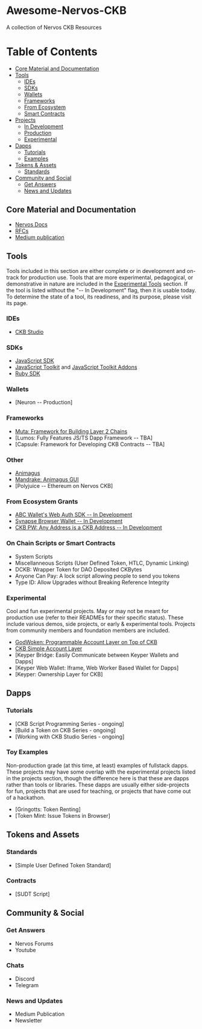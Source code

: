 # Awesome-Nervos-CKB
A collection of Nervos CKB Resources
# Table of Contents

- [Core Material and Documentation](#core-material-and-documentation)
- [Tools](#tools)
  - [IDEs](#ides)
  - [SDKs](#sdks)
  - [Wallets](#wallets)
  - [Frameworks](#frameworks)
  - [From Ecosystem](#from-ecosystem)
  - [Smart Contracts](#on-chain-scripts-or-smart-contracts)
- [Projects](#projects)
  - [In Development](#in-development)
  - [Production](#production)
  - [Experimental](#experimental)
- [Dapps](#dapps)
  - [Tutorials](#tutorials)
  - [Examples](#examples)
- [Tokens & Assets](#tokens-and-assets)
  - [Standards](#token-standards)
- [Community and Social](#community-and-social)
  - [Get Answers](#get-answers)
  - [News and Updates](#news-and-updates)



## Core Material and Documentation
- [Nervos Docs](https://docs.nervos.org/introduction/welcome.html)
- [RFCs](https://github.com/nervosnetwork/rfcs)
- [Medium publication](https://medium.com/nervosnetwork)


## Tools
Tools included in this section are either complete or in development and on-track for production use. Tools that are more experimental, pedagogical, or demonstrative in nature are included in the [Experimental Tools](#experimental) section. If the tool is listed without the "-- In Development" flag, then it is usable today. To determine the state of a tool, its readiness, and its purpose, please visit its page.

### IDEs
- [CKB Studio](https://www.obsidians.io/)

### SDKs
- [JavaScript SDK](https://github.com/nervosnetwork/ckb-sdk-js)
- [JavaScript Toolkit](https://github.com/xxuejie/ckb-js-toolkit) and [JavaScript Toolkit Addons](https://github.com/xxuejie/ckb-js-toolkit-contrib)
- [Ruby SDK](https://github.com/nervosnetwork/ckb-sdk-ruby)

### Wallets
- [Neuron -- Production]



### Frameworks
- [Muta: Framework for Building Layer 2 Chains](https://github.com/nervosnetwork/muta)
- [Lumos: Fully Features JS/TS Dapp Framework -- TBA]
- [Capsule: Framework for Developing CKB Contracts -- TBA]

### Other
- [Animagus](https://github.com/xxuejie/animagus)
- [Mandrake: Animagus GUI](https://github.com/nervosnetwork/mandrake)
- [Polyjuice -- Ethereum on Nervos CKB]


### From Ecosystem Grants
- [ABC Wallet's Web Auth SDK -- In Development](https://talk.nervos.org/t/abc-wallet-another-ckb-sdk-and-ckb-web-auth/4285/2)
- [Synapse Browser Wallet -- In Development](https://talk.nervos.org/t/synapse-browser-wallet-and-keyper-agency/4339/3)
- [CKB PW: Any Address is a CKB Address -- In Development](https://talk.nervos.org/t/lay2-pw-sdk-build-dapps-on-ckb-and-run-them-everywhere/4289/12)

### On Chain Scripts or Smart Contracts
- System Scripts
- Miscellanneous Scripts (User Defined Token, HTLC, Dynamic Linking)
- DCKB: Wrapper Token for DAO Deposited CKBytes
- Anyone Can Pay: A lock script allowing people to send you tokens
- Type ID: Allow Upgrades without Breaking Reference Integrity



### Experimental
Cool and fun experimental projects. May or may not be meant for production use (refer to their READMEs for their specific status). These include various demos, side projects, or early & experimental tools. Projects from community members and foundation members are included.

- [GodWoken: Programmable Account Layer on Top of CKB](https://github.com/jjyr/godwoken)
- [CKB Simple Account Layer](https://github.com/xxuejie/ckb-simple-account-layer)
- [Keyper Bridge: Easily Communicate between Keyper Wallets and Dapps]
- [Keyper Web Wallet: Iframe, Web Worker Based Wallet for Dapps]
- [Keyper: Ownership Layer for CKB]


## Dapps
### Tutorials
- [CKB Script Programming Series - ongoing]
- [Build a Token on CKB Series - ongoing]
- [Working with CKB Studio Series - ongoing]


### Toy Examples
Non-production grade (at this time, at least) examples of fullstack dapps. These projects may have some overlap with the experimental projects listed in the projects section, though the difference here is that these are dapps rather than tools or libraries. These dapps are usually either side-projects for fun, projects that are used for teaching, or projects that have come out of a hackathon.
- [Gringotts: Token Renting]
- [Token Mint: Issue Tokens in Browser]

## Tokens and Assets

### Standards
- [Simple User Defined Token Standard]

### Contracts
- [SUDT Script] 



## Community & Social
### Get Answers
- Nervos Forums
- Youtube

### Chats
- Discord
- Telegram


### News and Updates
- Medium Publication
- Newsletter
